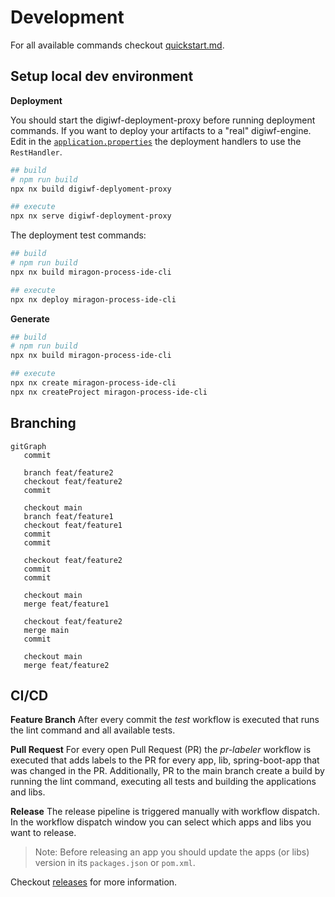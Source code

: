 # Development

For all available commands checkout [quickstart.md](quickstart.md).

## Setup local dev environment

**Deployment**

You should start the digiwf-deployment-proxy before running deployment commands.
If you want to deploy your artifacts to a "real" digiwf-engine. 
Edit in the [`application.properties`](../spring-boot-apps/digiwf-deployment-proxy/digiwf-deployment-proxy-example/src/main/resources/application.properties) the deployment handlers to use the `RestHandler`.

```bash
## build
# npm run build
npx nx build digiwf-deplyoment-proxy

## execute
npx nx serve digiwf-deployment-proxy
```

The deployment test commands:

```bash
## build
# npm run build
npx nx build miragon-process-ide-cli

## execute
npx nx deploy miragon-process-ide-cli
```

**Generate**

```bash
## build
# npm run build
npx nx build miragon-process-ide-cli

## execute
npx nx create miragon-process-ide-cli
npx nx createProject miragon-process-ide-cli
```

## Branching

```mermaid
gitGraph
   commit
   
   branch feat/feature2
   checkout feat/feature2
   commit
   
   checkout main
   branch feat/feature1
   checkout feat/feature1
   commit
   commit
   
   checkout feat/feature2
   commit
   commit
   
   checkout main
   merge feat/feature1
   
   checkout feat/feature2
   merge main
   commit
   
   checkout main
   merge feat/feature2
```

## CI/CD

**Feature Branch**
After every commit the *test* workflow is executed that runs the lint command and all available tests.

**Pull Request**
For every open Pull Request (PR) the *pr-labeler* workflow is executed that adds labels to the PR for every app, lib, spring-boot-app that was changed in the PR.
Additionally, PR to the main branch create a build by running the lint command, executing all tests and building the applications and libs.

**Release**
The release pipeline is triggered manually with workflow dispatch.
In the workflow dispatch window you can select which apps and libs you want to release.

> Note: Before releasing an app you should update the apps (or libs) version in its `packages.json` or `pom.xml`. 

Checkout [releases](releases.md) for more information.

